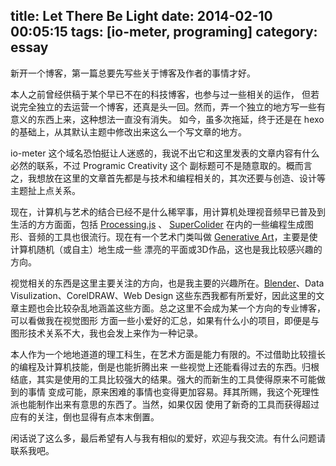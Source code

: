 title: Let There Be Light
date: 2014-02-10 00:05:15
tags: [io-meter, programing]
category: essay
---

新开一个博客，第一篇总要先写些关于博客及作者的事情才好。

<!-- more -->

本人之前曾经供稿于某个早已不在的科技博客，也参与过一些相关的运作，
但若说完全独立的去运营一个博客，还真是头一回。然而，弄一个独立的地方写一些有意义的东西上来，这种想法一直没有消失。
如今，虽多次拖延，终于还是在 hexo 的基础上，从其默认主题中修改出来这么一个写文章的地方。


io-meter 这个域名恐怕挺让人迷惑的，我说不出它和这里发表的文章内容有什么必然的联系，不过 Programic Creativity 这个
副标题可不是随意取的。概而言之，我想放在这里的文章首先都是与技术和编程相关的，其次还要与创造、设计等主题扯上点关系。

现在，计算机与艺术的结合已经不是什么稀罕事，用计算机处理视音频早已普及到生活的方方面面，包括 [Processing.js](http://processingjs.org/) 、
[SuperColider](http://supercollider.github.io/) 在内的一些编程生成图形、音频的工具也很流行。现在有一个艺术门类叫做 
[Generative Art](http://en.wikipedia.org/wiki/Generative_art)，主要是使计算机随机（或自主）地生成一些
漂亮的平面或3D作品，这也是我比较感兴趣的方向。

视觉相关的东西是这里主要关注的方向，也是我主要的兴趣所在。[Blender](http://blender.org)、Data Visulization、CorelDRAW、Web Design
这些东西我都有所爱好，因此这里的文章主题也会比较杂乱地涵盖这些方面。总之这里不会成为某一个方向的专业博客，可以看做我在视觉图形
方面一些小爱好的汇总，如果有什么小的项目，即便是与图形技术关系不大，我也会发上来作为一种记录。

本人作为一个地地道道的理工科生，在艺术方面是能力有限的。不过借助比较擅长的编程及计算机技能，倒是也能折腾出来
一些视觉上还能看得过去的东西。归根结底，其实是使用的工具比较强大的结果。强大的而新生的工具使得原来不可能做到的事情
变成可能，原来困难的事情也变得更加容易。拜其所赐，我这个死理性派也能制作出来有意思的东西了。当然，如果仅因
使用了新奇的工具而获得超过应有的关注，倒也显得有点本末倒置。

闲话说了这么多，最后希望有人与我有相似的爱好，欢迎与我交流。有什么问题请联系我吧。
